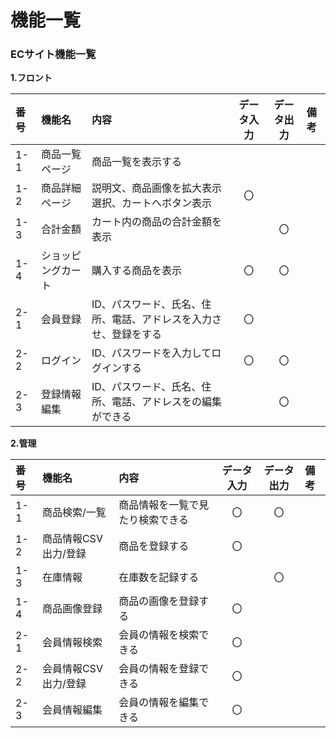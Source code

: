 # 機能一覧
### ECサイト機能一覧
**1.フロント**

|番号|機能名|内容|データ入力|データ出力|備考|
|:---|:---|:---|:---:|:----:|:---|
|1-1|商品一覧ページ|商品一覧を表示する||||
|1-2|商品詳細ページ|説明文、商品画像を拡大表示<br>選択、カートへボタン表示|〇|||
|1-3|合計金額|カート内の商品の合計金額を表示||〇||
|1-4|ショッピングカート|購入する商品を表示|〇|〇||
|2-1|会員登録|ID、パスワード、氏名、住所、電話、アドレスを入力させ、登録をする|〇|||
|2-2|ログイン|ID、パスワードを入力してログインする|〇|〇||
|2-3|登録情報編集|ID、パスワード、氏名、住所、電話、アドレスをの編集ができる||〇||

**2.管理**

|番号|機能名|内容|データ入力|データ出力|備考|
|:---|:---|:---|:---:|:----:|:---|
|1-1|商品検索/一覧|商品情報を一覧で見たり検索できる|〇|〇||
|1-2|商品情報CSV出力/登録|商品を登録する|〇|||
|1-3|在庫情報|在庫数を記録する||〇||
|1-4|商品画像登録|商品の画像を登録する|〇|||
|2-1|会員情報検索|会員の情報を検索できる|〇|||
|2-2|会員情報CSV出力/登録|会員の情報を登録できる|〇|||
|2-3|会員情報編集|会員の情報を編集できる|〇|||
